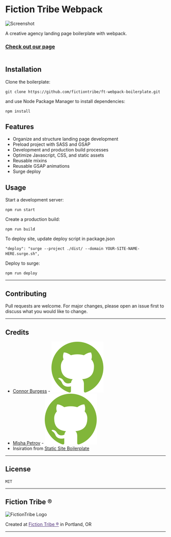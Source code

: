 # Fiction Tribe Webpack

![Screenshot](https://i.imgur.com/X3GMYrh.png)

A creative agency landing page boilerplate with webpack. <br/>
### [Check out our page](https://ftwebpackboilerplatev2.surge.sh/) <br/> <br/>

## Installation
Clone the boilerplate:
```
git clone https://github.com/fictiontribe/ft-webpack-boilerplate.git
```
and use Node Package Manager to install dependencies:

```
npm install
```

## Features
* Organize and structure landing page development
* Preload project with SASS and GSAP
* Development and production build processes
* Optimize Javascript, CSS, and static assets
* Reusable mixins
* Reusable GSAP animations
* Surge deploy

## Usage

Start a development server:

```
npm run start
```

Create a production build:

```
npm run build
```
To deploy site, update deploy script in package.json 
```
"deploy": "surge --project ./dist/ --domain YOUR-SITE-NAME-HERE.surge.sh",
```
Deploy to surge:

```
npm run deploy
```
---

## Contributing
Pull requests are welcome. For major changes, please open an issue first to discuss what you would like to change.

---

## Credits
* [Connor Burgess](mailto:connor@fictiontribe.com) - [<img src="./src/images/github-icon.svg">](http://github.com/connorburgess)
* [Misha Petrov](mailto:misha@fictiontribe.com) - [<img src="./src/images/github-icon.svg">](http://github.com/mishapetrov)
* Insiration from [Static Site Boilerplate](https://github.com/ericalli/static-site-boilerplate)

---

## License
```
MIT
```

---
## Fiction Tribe ®
<img alt="FictionTribe Logo" src="https://mishapetrov.github.io/Contrast.js/img/ft-logo.png" width="100">  

Created at <a style="color:#52337c;" href="https://fictiontribe.com">Fiction Tribe ®</a> in Portland, OR

---